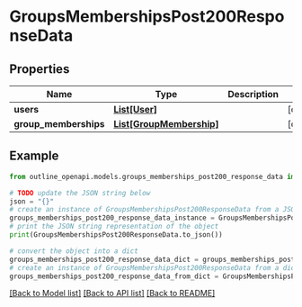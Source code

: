 # GroupsMembershipsPost200ResponseData


## Properties

Name | Type | Description | Notes
------------ | ------------- | ------------- | -------------
**users** | [**List[User]**](User.md) |  | [optional] 
**group_memberships** | [**List[GroupMembership]**](GroupMembership.md) |  | [optional] 

## Example

```python
from outline_openapi.models.groups_memberships_post200_response_data import GroupsMembershipsPost200ResponseData

# TODO update the JSON string below
json = "{}"
# create an instance of GroupsMembershipsPost200ResponseData from a JSON string
groups_memberships_post200_response_data_instance = GroupsMembershipsPost200ResponseData.from_json(json)
# print the JSON string representation of the object
print(GroupsMembershipsPost200ResponseData.to_json())

# convert the object into a dict
groups_memberships_post200_response_data_dict = groups_memberships_post200_response_data_instance.to_dict()
# create an instance of GroupsMembershipsPost200ResponseData from a dict
groups_memberships_post200_response_data_from_dict = GroupsMembershipsPost200ResponseData.from_dict(groups_memberships_post200_response_data_dict)
```
[[Back to Model list]](../README.md#documentation-for-models) [[Back to API list]](../README.md#documentation-for-api-endpoints) [[Back to README]](../README.md)


